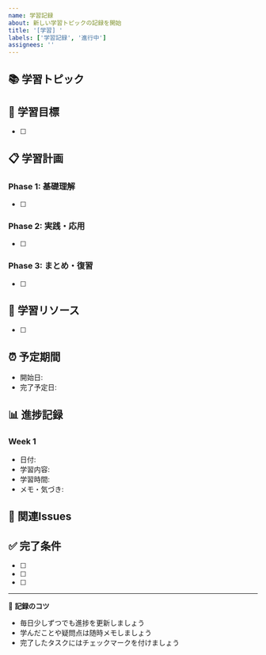 ```yaml
---
name: 学習記録
about: 新しい学習トピックの記録を開始
title: '[学習] '
labels: ['学習記録', '進行中']
assignees: ''
---
```


## 📚 学習トピック
<!-- 学習するトピック名を記入してください -->

## 🎯 学習目標
<!-- この学習を通じて達成したい具体的な目標を記入してください -->
- [ ] 

## 📋 学習計画
<!-- 学習の進め方や予定を記入してください -->
### Phase 1: 基礎理解
- [ ] 

### Phase 2: 実践・応用
- [ ] 

### Phase 3: まとめ・復習
- [ ] 

## 📖 学習リソース
<!-- 使用予定の教材、書籍、オンラインコースなどを記入してください -->
- [ ] 

## ⏰ 予定期間
<!-- 学習開始日と完了予定日を記入してください -->
- 開始日: 
- 完了予定日: 

## 📊 進捗記録
<!-- 学習の進捗を随時更新してください -->
### Week 1
- 日付: 
- 学習内容: 
- 学習時間: 
- メモ・気づき: 

<!-- 必要に応じてWeek 2, Week 3... と追加してください -->

## 🔗 関連Issues
<!-- 関連する他の学習記録がある場合はリンクしてください -->

## ✅ 完了条件
<!-- 学習完了とみなす条件を明確にしてください -->
- [ ] 
- [ ] 
- [ ] 

---
📝 **記録のコツ**
- 毎日少しずつでも進捗を更新しましょう
- 学んだことや疑問点は随時メモしましょう
- 完了したタスクにはチェックマークを付けましょう